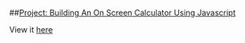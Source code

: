 ##[Project: Building An On Screen Calculator Using Javascript](http://www.theodinproject.com/javascript-and-jquery/on-screen-calculator?ref=lnav)

View it [here](https://htmlpreview.github.io/?https://github.com/cameronjkelley/the_odin_project/blob/master/javascript/calculator/calc/index.html)
